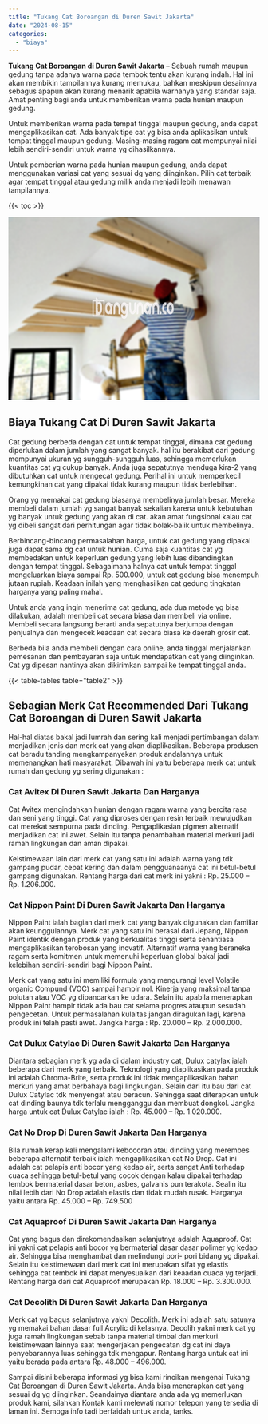 ```yaml
---
title: "Tukang Cat Boroangan di Duren Sawit Jakarta"
date: "2024-08-15"
categories: 
  - "biaya"
---
```


**Tukang Cat Boroangan di Duren Sawit Jakarta** – Sebuah rumah maupun gedung tanpa adanya warna pada tembok tentu akan kurang indah. Hal ini akan membikin tampilannya kurang memukau, bahkan meskipun desainnya sebagus apapun akan kurang menarik apabila warnanya yang standar saja. Amat penting bagi anda untuk memberikan warna pada hunian maupun gedung.

Untuk memberikan warna pada tempat tinggal maupun gedung, anda dapat mengaplikasikan cat. Ada banyak tipe cat yg bisa anda aplikasikan untuk tempat tinggal maupun gedung. Masing-masing ragam cat mempunyai nilai lebih sendiri-sendiri untuk warna yg dihasilkannya.

Untuk pemberian warna pada hunian maupun gedung, anda dapat menggunakan variasi cat yang sesuai dg yang diinginkan. Pilih cat terbaik agar tempat tinggal atau gedung milik anda menjadi lebih menawan tampilannya.

{{< toc >}}

![Tukang Cat Boroangan di Duren Sawit Jakarta](/images/jasa-cat-murah38.png)

## Biaya Tukang Cat Di Duren Sawit Jakarta

Cat gedung berbeda dengan cat untuk tempat tinggal, dimana cat gedung diperlukan dalam jumlah yang sangat banyak. hal itu berakibat dari gedung mempunyai ukuran yg sungguh-sungguh luas, sehingga memerlukan kuantitas cat yg cukup banyak. Anda juga sepatutnya menduga kira-2 yang dibutuhkan cat untuk mengecat gedung. Perihal ini untuk memperkecil kemungkinan cat yang dipakai tidak kurang maupun tidak berlebihan.

Orang yg memakai cat gedung biasanya membelinya jumlah besar. Mereka membeli dalam jumlah yg sangat banyak sekalian karena untuk kebutuhan yg banyak untuk gedung yang akan di cat. akan amat fungsional kalau cat yg dibeli sangat dari perhitungan agar tidak bolak-balik untuk membelinya.

Berbincang-bincang permasalahan harga, untuk cat gedung yang dipakai juga dapat sama dg cat untuk hunian. Cuma saja kuantitas cat yg membedakan untuk keperluan gedung yang lebih luas dibandingkan dengan tempat tinggal. Sebagaimana halnya cat untuk tempat tinggal mengeluarkan biaya sampai Rp. 500.000, untuk cat gedung bisa menempuh jutaan rupiah. Keadaan inilah yang menghasilkan cat gedung tingkatan harganya yang paling mahal.

Untuk anda yang ingin menerima cat gedung, ada dua metode yg bisa dilakukan, adalah membeli cat secara biasa dan membeli via online. Membeli secara langsung berarti anda sepatutnya berjumpa dengan penjualnya dan mengecek keadaan cat secara biasa ke daerah grosir cat.

Berbeda bila anda membeli dengan cara online, anda tinggal menjalankan pemesanan dan pembayaran saja untuk mendapatkan cat yang diinginkan. Cat yg dipesan nantinya akan dikirimkan sampai ke tempat tinggal anda.

{{< table-tables table="table2" >}}

## Sebagian Merk Cat Recommended Dari Tukang Cat Boroangan di Duren Sawit Jakarta

Hal-hal diatas bakal jadi lumrah dan sering kali menjadi pertimbangan dalam menjadikan jenis dan merk cat yang akan diaplikasikan. Beberapa produsen cat beradu tanding mengkampanyekan produk andalannya untuk memenangkan hati masyarakat. Dibawah ini yaitu beberapa merk cat untuk rumah dan gedung yg sering digunakan :

### Cat Avitex Di Duren Sawit Jakarta Dan Harganya

Cat Avitex mengindahkan hunian dengan ragam warna yang bercita rasa dan seni yang tinggi. Cat yang diproses dengan resin terbaik mewujudkan cat merekat sempurna pada dinding. Pengaplikasian pigmen alternatif menjadikan cat ini awet. Selain itu tanpa penambahan material merkuri jadi ramah lingkungan dan aman dipakai.

Keistimewaan lain dari merk cat yang satu ini adalah warna yang tdk gampang pudar, cepat kering dan dalam pengguanaanya cat ini betul-betul gampang digunakan. Rentang harga dari cat merk ini yakni : Rp. 25.000 – Rp. 1.206.000.

### Cat Nippon Paint Di Duren Sawit Jakarta Dan Harganya

Nippon Paint ialah bagian dari merk cat yang banyak digunakan dan familiar akan keunggulannya. Merk cat yang satu ini berasal dari Jepang, Nippon Paint identik dengan produk yang berkualitas tinggi serta senantiasa mengaplikasikan terobosan yang inovatif. Alternatif warna yang beraneka ragam serta komitmen untuk memenuhi keperluan global bakal jadi kelebihan sendiri-sendiri bagi Nippon Paint.

Merk cat yang satu ini memiliki formula yang mengurangi level Volatile organic Compund (VOC) sampai hampir nol. Kinerja yang maksimal tanpa polutan atau VOC yg dipancarkan ke udara. Selain itu apabila menerapkan Nippon Paint hampir tidak ada bau cat selama progres ataupun sesudah pengecetan. Untuk permasalahan kulaitas jangan diragukan lagi, karena produk ini telah pasti awet. Jangka harga : Rp. 20.000 – Rp. 2.000.000.

### Cat Dulux Catylac Di Duren Sawit Jakarta Dan Harganya

Diantara sebagian merk yg ada di dalam industry cat, Dulux catylax ialah beberapa dari merk yang terbaik. Teknologi yang diaplikasikan pada produk ini adalah Chroma-Brite, serta produk ini tidak mengaplikasikan bahan merkuri yang amat berbahaya bagi lingkungan. Selain dari itu bau dari cat Dulux Catylac tdk menyengat atau beracun. Sehingga saat diterapkan untuk cat dinding baunya tdk terlalu mengganggu dan membuat dongkol. Jangka harga untuk cat Dulux Catylac ialah : Rp. 45.000 – Rp. 1.020.000.

### Cat No Drop Di Duren Sawit Jakarta Dan Harganya

Bila rumah kerap kali mengalami kebocoran atau dinding yang merembes beberapa alternatif terbaik ialah mengaplikasikan cat No Drop. Cat ini adalah cat pelapis anti bocor yang kedap air, serta sangat Anti terhadap cuaca sehingga betul-betul yang cocok dengan kalau dipakai terhadap tembok bermaterial dasar beton, asbes, galvanis pun terakota. Sealin itu nilai lebih dari No Drop adalah elastis dan tidak mudah rusak. Harganya yaitu antara Rp. 45.000 – Rp. 749.500

### Cat Aquaproof Di Duren Sawit Jakarta Dan Harganya

Cat yang bagus dan direkomendasikan selanjutnya adalah Aquaproof. Cat ini yakni cat pelapis anti bocor yg bermaterial dasar dasar polimer yg kedap air. Sehingga bisa menghambat dan melindungi pori- pori bidang yg dipakai. Selain itu keistimewaan dari merk cat ini merupakan sifat yg elastis sehingga cat tembok ini dapat menyesuaikan dari keaadan cuaca yg terjadi. Rentang harga dari cat Aquaproof merupakan Rp. 18.000 – Rp. 3.300.000.

### Cat Decolith Di Duren Sawit Jakarta Dan Harganya

Merk cat yg bagus selanjutnya yakni Decolith. Merk ini adalah satu satunya yg memakai bahan dasar full Acrylic di kelasnya. Decolih yakni merk cat yg juga ramah lingkungan sebab tanpa material timbal dan merkuri. keistimewaan lainnya saat mengerjakan pengecatan dg cat ini daya penyebarannya luas sehingga tdk mengapur. Rentang harga untuk cat ini yaitu berada pada antara Rp. 48.000 – 496.000.

Sampai disini beberapa informasi yg bisa kami rincikan mengenai Tukang Cat Boroangan di Duren Sawit Jakarta. Anda bisa menerapkan cat yang sesuai dg yg diinginkan. Seandainya diantara anda ada yg memerlukan produk kami, silahkan Kontak kami melewati nomor telepon yang tersedia di laman ini. Semoga info tadi berfaidah untuk anda, tanks.
